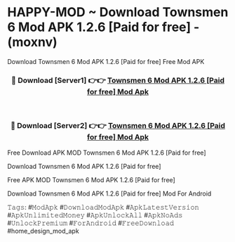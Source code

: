 # HAPPY-MOD ~ Download Townsmen 6 Mod APK 1.2.6 [Paid for free] - (moxnv)
Download Townsmen 6 Mod APK 1.2.6 [Paid for free] Free Mod APK

<div align="center">
<h3>🔴 Download [Server1] 👉👉 <a href="https://apk-comot.site?title=Townsmen_6_Mod_APK_1.2.6_[Paid_for_free]">Townsmen 6 Mod APK 1.2.6 [Paid for free] Mod Apk</a></h3><br>

<h3>🔴 Download [Server2] 👉👉 <a href="https://apk-comot.site?title=Townsmen_6_Mod_APK_1.2.6_[Paid_for_free]">Townsmen 6 Mod APK 1.2.6 [Paid for free] Mod Apk</a></h3>
</div>


Free Download APK MOD Townsmen 6 Mod APK 1.2.6 [Paid for free]

Download Townsmen 6 Mod APK 1.2.6 [Paid for free] 

Free APK MOD Townsmen 6 Mod APK 1.2.6 [Paid for free] 

Download Townsmen 6 Mod APK 1.2.6 [Paid for free] Mod For Android

𝚃𝚊𝚐𝚜: #𝙼𝚘𝚍𝙰𝚙𝚔 #𝙳𝚘𝚠𝚗𝚕𝚘𝚊𝚍𝙼𝚘𝚍𝙰𝚙𝚔 #𝙰𝚙𝚔𝙻𝚊𝚝𝚎𝚜𝚝𝚅𝚎𝚛𝚜𝚒𝚘𝚗 #𝙰𝚙𝚔𝚄𝚗𝚕𝚒𝚖𝚒𝚝𝚎𝚍𝙼𝚘𝚗𝚎𝚢 #𝙰𝚙𝚔𝚄𝚗𝚕𝚘𝚌𝚔𝙰𝚕𝚕 #𝙰𝚙𝚔𝙽𝚘𝙰𝚍𝚜 #𝚄𝚗𝚕𝚘𝚌𝚔𝙿𝚛𝚎𝚖𝚒𝚞𝚖 #𝙵𝚘𝚛𝙰𝚗𝚍𝚛𝚘𝚒𝚍 #𝙵𝚛𝚎𝚎𝙳𝚘𝚠𝚗𝚕𝚘𝚊𝚍 #home_design_mod_apk